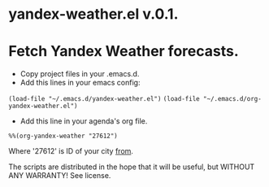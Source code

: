 yandex-weather.el v.0.1.
==============================================

# Fetch Yandex Weather forecasts.

- Copy project files in your .emacs.d.
- Add this lines in your emacs config:

`(load-file "~/.emacs.d/yandex-weather.el")`
`(load-file "~/.emacs.d/org-yandex-weather.el")`

- Add this line in your agenda's org file.

`%%(org-yandex-weather "27612")`

Where '27612' is ID of your city [from](http://weather.yandex.ru/static/cities.xml).

The scripts are distributed in the hope that it will be useful, but WITHOUT ANY WARRANTY! See license.